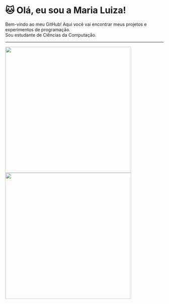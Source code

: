 # 🐱 Olá, eu sou a Maria Luiza!

Bem-vindo ao meu GitHub! Aqui você vai encontrar meus projetos e experimentos de programação.  
Sou estudante de Ciências da Computação.

---
<p float="left">
  <img src="https://github-readme-streak-stats.herokuapp.com/?user=mltav&theme=radical&date_format=M%20j%5B%2C%20Y%5D" width="400" />
  <img src="https://github-readme-stats.vercel.app/api?username=mltav&show_icons=true&theme=radical" width="400" />
</p>
